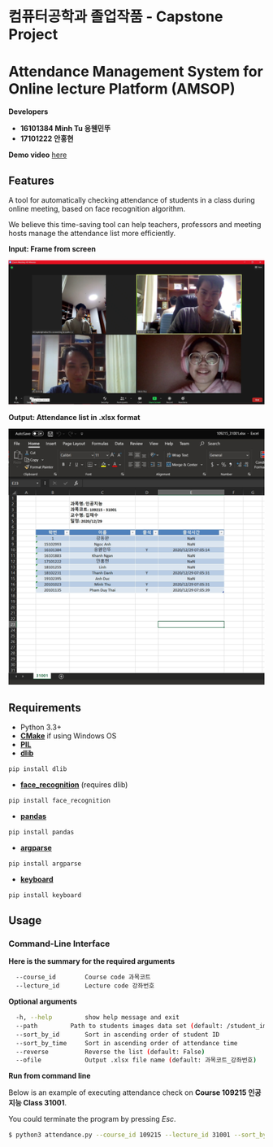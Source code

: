 # 컴퓨터공학과 졸업작품 - Capstone Project
# Attendance Management System for Online lecture Platform (AMSOP)
**Developers**
- **16101384 Minh Tu 응웬민뚜**
- **17101222 안홍현**

**Demo video** [here](https://www.youtube.com/watch?v=Lo8AveJxBOQ)
## Features

A tool for automatically checking attendance of students in a class during online meeting, based on face recognition algorithm.

We believe this time-saving tool can help teachers, professors and meeting hosts manage the attendance list more efficiently.

**Input: Frame from screen**

![](assets/input.png)


**Output: Attendance list in .xlsx format**

![](assets/ex_output.jpg)


## Requirements 

  * Python 3.3+
  * [**CMake**](https://cmake.org/download/) if using Windows OS
  * [**PIL**](https://wp.stolaf.edu/it/installing-pil-pillow-cimage-on-windows-and-mac/)
  * [**dlib**](http://dlib.net/)
  ```bash
  pip install dlib
  ```
  * [**face_recognition**](https://github.com/ageitgey/face_recognition) (requires dlib)
  ```bash
  pip install face_recognition
  ```
  * [**pandas**](https://github.com/pandas-dev/pandas)
  ```bash
  pip install pandas
  ```
  * [**argparse**](https://docs.python.org/3/library/argparse.html)
   ```bash
  pip install argparse
  ```
  * [**keyboard**](https://pypi.org/project/keyboard/)
   ```bash
  pip install keyboard
  ```
  
## Usage
### Command-Line Interface

**Here is the summary for the required arguments**
```bash
  --course_id        Course code 과목코트
  --lecture_id       Lecture code 강좌번호
```

**Optional arguments**
```bash
  -h, --help         show help message and exit
  --path 	     Path to students images data set (default: /student_images)
  --sort_by_id       Sort in ascending order of student ID
  --sort_by_time     Sort in ascending order of attendance time
  --reverse          Reverse the list (default: False)
  --ofile            Output .xlsx file name (default: 과목코트_강좌번호)
```

**Run from command line**

Below is an example of executing attendance check on **Course 109215 인공지능 Class 31001**.

You could terminate the program by pressing *Esc*.

```bash
$ python3 attendance.py --course_id 109215 --lecture_id 31001 --sort_by_time
```